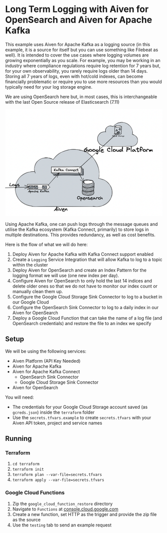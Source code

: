 # Long Term Logging with Aiven for OpenSearch and Aiven for Apache Kafka

This example uses Aiven for Apache Kafka as a logging source (in this example, it is a source for itself but you can use something like Filebeat as well).
It is intended to cover the use cases where logging volumes are growing exponentially as you scale. For example, you may be working in an industry where compliance regulations require log retention for 7 years but, for your own observability, you rarely require logs older than 14 days. Storing all 7 years of logs, even with hot/cold indexes, can become financially problematic or require you to use more resources than you would typically need for your log storage engine.

We are using OpenSearch here but, in most cases, this is interchangeable with the last Open Source release of Elasticsearch (7.11)

![](assets/2022-01-05-11-13-32.png)

Using Apache Kafka, one can push logs through the message queues and utilise the Kafka ecosystem (Kafka Connect, primarily) to store logs in multiple destinations. This provides redundancy, as well as cost benefits.

Here is the flow of what we will do here:
1. Deploy Aiven for Apache Kafka with Kafka Connect support enabled
2. Create a `Logging` Service Integration that will allow Kafka to log to a topic within the cluster
3. Deploy Aiven for OpenSearch and create an Index Pattern for the logging format we will use (one new index per day).
4. Configure Aiven for OpenSearch to only hold the last 14 indices and delete older ones so that we do not have to monitor our index count or manually clean them up.
5. Configure the Google Cloud Storage Sink Connector to log to a bucket in our Google Cloud
6. Configure the OpenSearch Sink Connector to log to a daily index in our Aiven for OpenSearch
7. Deploy a Google Cloud Function that can take the name of a log file (and OpenSearch credentials) and restore the file to an index we specify


## Setup

We will be using the following services:

- Aiven Platform (API Key Needed)
- Aiven for Apache Kafka
- Aiven for Apache Kafka Connect
  - OpenSearch Sink Connector
  - Google Cloud Storage Sink Connector
- Aiven for OpenSearch

You will need:
- The credentials for your Google Cloud Storage account saved (as `gcreds.json`) inside the `terraform` folder
- Use the `secrets.tfvars.example` to create `secrets.tfvars` with your Aiven API token, project and service names

## Running

### Terraform

1. `cd terraform`
2. `terraform init`
3. `terraform plan --var-file=secrets.tfvars`
4. `terraform apply --var-file=secrets.tfvars`

### Google Cloud Functions

1. Zip the `google_cloud_function_restore` directory
2. Navigate to `Functions` at [console.cloud.google.com](https://console.cloud.google.com)
3. Create a new function, set HTTP as the trigger and provide the zip file as the source
4. Use the `testing` tab to send an example request